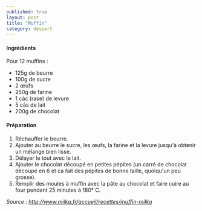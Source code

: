 ```yaml
---
published: true
layout: post
title: "Muffin"
category: dessert
---
```


#### Ingrédients
Pour 12 muffins :
- 125g de beurre
- 100g de sucre
- 2 œufs
- 250g de farine
- 1 càc (rase) de levure
- 5 càs de lait
- 200g de chocolat

#### Préparation
1. Réchauffer le beurre.
2. Ajouter au beurre le sucre, les œufs, la farine et la levure jusqu'à obtenir un mélange bien lisse.
3. Délayer le tout avec le lait.
4. Ajouter le chocolat découpé en petites pépites (un carré de chocolat découpé en 6 et ca fait des pépites de bonne taille, quoiqu'un peu grosse).
5. Remplir des moules à muffin avec la pâte au chocolat et faire cuire au four pendant 25 minutes à 180° C.


*Source : http://www.milka.fr/accueil/recettes/muffin-milka*
